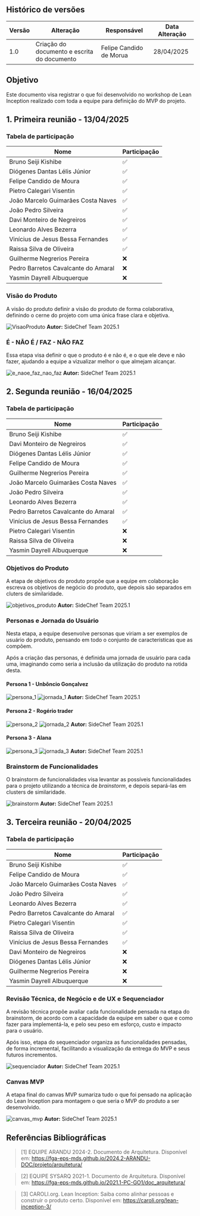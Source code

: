 ## Histórico de versões

| Versão | Alteração       | Responsável         | Data Alteração |
|--------|-----------------|---------------------|----------------|
| 1.0    | Criação do documento e escrita do documento  | Felipe Candido de Morua | 28/04/2025 |

## Objetivo
Este documento visa registrar o que foi desenvolvido no workshop de Lean Inception realizado com toda a equipe para definição do MVP do projeto.

## 1. Primeira reunião - 13/04/2025
### Tabela de participação 
| **Nome**                                  | **Participação** |
|-------------------------------------------|------------------|
| Bruno Seiji Kishibe                           | :white_check_mark: |
| Diógenes Dantas Lélis Júnior                  | :white_check_mark: |
| Felipe Candido de Moura                       | :white_check_mark: |
| Pietro Calegari Visentin                      | :white_check_mark: |
| João Marcelo Guimarães Costa Naves            | :white_check_mark: |
| João Pedro Silveira                           | :white_check_mark: |
| Davi Monteiro de Negreiros                    | :white_check_mark: |
| Leonardo Alves Bezerra                        | :white_check_mark: |
| Vinícius de Jesus Bessa Fernandes             | :white_check_mark: |
| Raissa Silva de Oliveira                      | :white_check_mark: |
| Guilherme Negrerios Pereira                   | :x: |
| Pedro Barretos Cavalcante do Amaral           | :x: |
| Yasmin Dayrell Albuquerque                    | :x: |

### Visão do Produto 
A visão do produto definir a visão do produto de forma colaborativa, definindo o cerne do projeto com uma única frase clara e objetiva.

![VisaoProduto](../assets/lean_inception/visao_produto.png)
**Autor:** SideChef Team 2025.1

### É - NÃO É / FAZ - NÃO FAZ
Essa etapa visa definir o que o produto é e não é, e o que ele deve e não fazer, ajudando a equipe a vizualizar melhor o que almejam alcançar.

![e_naoe_faz_nao_faz](../assets/lean_inception/e_nao_e_faz_nao_faz.png)
**Autor:** SideChef Team 2025.1



## 2. Segunda reunião - 16/04/2025

### Tabela de participação 
| **Nome**                                  | **Participação** |
|-------------------------------------------|------------------|
| Bruno Seiji Kishibe                           | :white_check_mark: |
| Davi Monteiro de Negreiros                    | :white_check_mark: |
| Diógenes Dantas Lélis Júnior                  | :white_check_mark: |
| Felipe Candido de Moura                       | :white_check_mark: |
| Guilherme Negrerios Pereira                   | :white_check_mark: |
| João Marcelo Guimarães Costa Naves            | :white_check_mark: |
| João Pedro Silveira                           | :white_check_mark: |
| Leonardo Alves Bezerra                        | :white_check_mark: |
| Pedro Barretos Cavalcante do Amaral           | :white_check_mark: |
| Vinícius de Jesus Bessa Fernandes             | :white_check_mark: |
| Pietro Calegari Visentin                      | :x: |
| Raissa Silva de Oliveira                      | :x: |
| Yasmin Dayrell Albuquerque                    | :x: |

### Objetivos do Produto
A etapa de objetivos do produto propõe que a equipe em colaboração escreva os objetivos de negócio do produto, que depois são separados em cluters de similaridade.

![objetivos_produto](../assets/lean_inception/objetivos_negocio.png)
**Autor:** SideChef Team 2025.1

### Personas e Jornada do Usuário
Nesta etapa, a equipe desenvolve personas que viriam a ser exemplos de usuário do produto, pensando em todo o conjunto de características que as compõem.

Após a criação das personas, é definida uma jornada de usuário para cada uma, imaginando como seria a inclusão da utilização do produto na rotida desta.
#### Persona 1 - Unbôncio Gonçalvez
![persona_1](../assets/lean_inception/persona_1.png)
![jornada_1](../assets/lean_inception/jornada_1.png)
**Autor:** SideChef Team 2025.1

#### Persona 2 - Rogério trader
![persona_2](../assets/lean_inception/persona_2.png)
![jornada_2](../assets/lean_inception/jornada_2.png)
**Autor:** SideChef Team 2025.1

#### Persona 3 - Alana
![persona_3](../assets/lean_inception/persona_3.png)
![jornada_3](../assets/lean_inception/jornada_3.png)
**Autor:** SideChef Team 2025.1

### Brainstorm de Funcionalidades
O brainstorm de funcionalidades visa levantar as possíveis funcionalidades para o projeto utilizando a técnica de _brainstorm_, e depois separá-las em clusters de similaridade.

![brainstorm](../assets/lean_inception/brainstorm_funcionalidades.png)
**Autor:** SideChef Team 2025.1

## 3. Terceira reunião - 20/04/2025

### Tabela de participação 
| **Nome**                                  | **Participação** |
|-------------------------------------------|------------------|
| Bruno Seiji Kishibe                           | :white_check_mark: |
| Felipe Candido de Moura                       | :white_check_mark: |
| João Marcelo Guimarães Costa Naves            | :white_check_mark: |
| João Pedro Silveira                           | :white_check_mark: |
| Leonardo Alves Bezerra                        | :white_check_mark: |
| Pedro Barretos Cavalcante do Amaral           | :white_check_mark: |
| Pietro Calegari Visentin                      | :white_check_mark: |
| Raissa Silva de Oliveira                      | :white_check_mark: |
| Vinícius de Jesus Bessa Fernandes             | :white_check_mark: |
| Davi Monteiro de Negreiros                    | :x: |
| Diógenes Dantas Lélis Júnior                  | :x: |
| Guilherme Negrerios Pereira                   | :x: |
| Yasmin Dayrell Albuquerque                    | :x: |

### Revisão Técnica, de Negócio e de UX e Sequenciador
A revisão técnica propõe avaliar cada funcionalidade pensada na etapa do brainstorm, de acordo com a capacidade da equipe em saber o que e como fazer para implementá-la, e pelo seu peso em esforço, custo e impacto para o usuário.

Após isso, etapa do sequenciador organiza as funcionalidades pensadas, de forma incremental, facilitando a visualização da entrega do MVP e seus futuros incrementos.

![sequenciador](../assets/lean_inception/sequenciador.png)
**Autor:** SideChef Team 2025.1

### Canvas MVP
A etapa final do canvas MVP sumariza tudo o que foi pensado na aplicação do Lean Inception para montagem o que seria o MVP do produto a ser desenvolvido.

![canvas_mvp](../assets/lean_inception/canvas_mvp.png)
**Autor:** SideChef Team 2025.1

## Referências Bibliográficas
> [1] EQUIPE ARANDU 2024-2. Documento de Arquitetura. Disponível em: https://fga-eps-mds.github.io/2024.2-ARANDU-DOC/projeto/arquitetura/  

> [2] EQUIPE SYSARQ 2021-1. Documento de Arquitetura. Disponível em: https://fga-eps-mds.github.io/2021.1-PC-GO1/doc_arquitetura/ 

> [3] CAROLI.org. Lean Inception: Saiba como alinhar pessoas e construir o produto certo. Disponível em: https://caroli.org/lean-inception-3/ 

